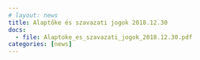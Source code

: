 ```yaml
---
# layout: news
title: Alaptőke és szavazati jogok 2018.12.30
docs:
  - file: Alaptoke_es_szavazati_jogok_2018.12.30.pdf
categories: [news]
---
```

